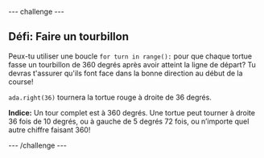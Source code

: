 \--- challenge \---

## Défi: Faire un tourbillon

Peux-tu utiliser une boucle `for turn in range():` pour que chaque tortue fasse un tourbillon de 360 degrés après avoir atteint la ligne de départ? Tu devras t'assurer qu'ils font face dans la bonne direction au début de la course!

`ada.right(36)` tournera la tortue rouge à droite de 36 degrés.

**Indice:** Un tour complet est à 360 degrés. Une tortue peut tourner à droite 36 fois de 10 degrés, ou à gauche de 5 degrés 72 fois, ou n’importe quel autre chiffre faisant 360!

\--- /challenge \---